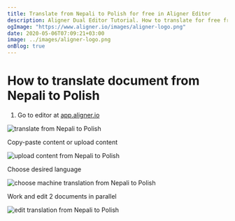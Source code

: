 ```yaml
---
title: Translate from Nepali to Polish for free in Aligner Editor
description: Aligner Dual Editor Tutorial. How to translate for free from Nepali to Polish. Aligner is multilingual document management platform. 
ogImage: "https://www.aligner.io/images/aligner-logo.png"
date: 2020-05-06T07:09:21+03:00
image: ../images/aligner-logo.png
onBlog: true
---
```


# How to translate document from Nepali to Polish

1. Go to editor at [app.aligner.io](https://app.aligner.io "Aligner App web page")

![translate from Nepali to Polish](../aligner-blank-editor.png "translate from Nepali to Polish")

Copy-paste content or upload content

![upload content from Nepali to Polish](../aligner-uploaded-document.png "upload content from Nepali to Polish")

Choose desired language

![choose machine translation from Nepali to Polish](../aligner-language-dropdown.png "choose machine translation from Nepali to Polish")

Work and edit 2 documents in parallel

![edit translation from Nepali to Polish](../aligner-double-sitded-editor.png "edit translation from Nepali to Polish")

